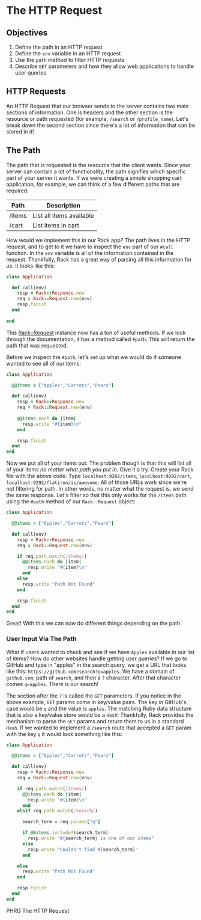 # The HTTP Request

## Objectives

1. Define the path in an HTTP request
2. Define the `env` variable in an HTTP request
3. Use the `path` method to filter HTTP requests
4. Describe `GET` parameters and how they allow web applications to handle user queries

## HTTP Requests

An HTTP Request that our browser sends to the server contains two main sections of information. One is headers and the other section is the resource or path requested (for example, `/search` or `/profile_name`). Let's break down the second section since there's a lot of information that can be stored in it! 

## The Path

The path that is requested is the resource that the client wants. Since your server can contain a lot of functionality, the path signifies which specific part of your server it wants. If we were creating a simple shopping cart application, for example, we can think of a few different paths that are required:

|  Path  |        Description       |
|--------|--------------------------|
| /items | List all items available |
| /cart  | List items in cart       |

How would we implement this in our Rack app? The path lives in the HTTP request, and to get to it we have to inspect the `env` part of our `#call` function. In the `env` variable is all of the information contained in the request. Thankfully, Rack has a great way of parsing all this information for us. It looks like this:

```ruby
class Application

  def call(env)
    resp = Rack::Response.new
    req = Rack::Request.new(env)
    resp.finish
  end
  
end
```

This [Rack::Request](http://www.rubydoc.info/gems/rack/Rack/Request) instance now has a ton of useful methods. If we look through the documentation, it has a method called `#path`. This will return the path that was requested. 

Before we inspect the `#path`, let's set up what we would do if someone wanted to see all of our items:

```ruby
class Application

  @@items = ["Apples","Carrots","Pears"]

  def call(env)
    resp = Rack::Response.new
    req = Rack::Request.new(env)
    
    @@items.each do |item|
      resp.write "#{item}\n"
    end

    resp.finish
  end
end
```

Now we put all of your items out. The problem though is that this will list all of your items *no matter what path you put in*. Give it a try. Create your Rack file with the above code. Type `localhost:9292/items`, `localhost:9292/cart`, `localhost:9292/flatiron/is/awesome`. All of those URLs work since we're not filtering for path. In other words, no matter what the request is, we send the same response. Let's filter so that this only works for the `/items` path using the `#path` method of our `Rack::Request` object:


```ruby
class Application

  @@items = ["Apples","Carrots","Pears"]

  def call(env)
    resp = Rack::Response.new
    req = Rack::Request.new(env)

    if req.path.match(/items/)
      @@items.each do |item|
        resp.write "#{item}\n"
      end
    else
      resp.write "Path Not Found"
    end

    resp.finish
  end
end
```

Great! With this we can now do different things depending on the path.

### User Input Via The Path

What if users wanted to check and see if we have `Apples` available in our list of items? How do other websites handle getting user queries? If we go to GitHub and type in "apples" in the search query, we get a URL that looks like this: `https://github.com/search?q=apples`. We have a domain of `github.com`, path of `search`, and then a `?` character. After that character comes `q=apples`. There is our search! 

The section after the `?` is called the `GET` parameters. If you notice in the above example, `GET` params come in key/value pairs. The key in GitHub's case would be `q` and the value is `apples`. The matching Ruby data structure that is also a key/value store would be a `Hash`! Thankfully, Rack provides the mechanism to parse the `GET` params and return them to us in a standard `Hash`. If we wanted to implement a `/search` route that accepted a `GET` param with the key `q` it would look something like this:


```ruby
class Application

  @@items = ["Apples","Carrots","Pears"]

  def call(env)
    resp = Rack::Response.new
    req = Rack::Request.new(env)

    if req.path.match(/items/)
      @@items.each do |item|
        resp.write "#{item}\n"
      end
    elsif req.path.match(/search/)

      search_term = req.params["q"]

      if @@items.include?(search_term)
        resp.write "#{search_term} is one of our items"
      else
        resp.write "Couldn't find #{search_term}"
      end

    else
      resp.write "Path Not Found"
    end

    resp.finish
  end
end
```

<p data-visibility='hidden'>PHRG The HTTP Request</p>